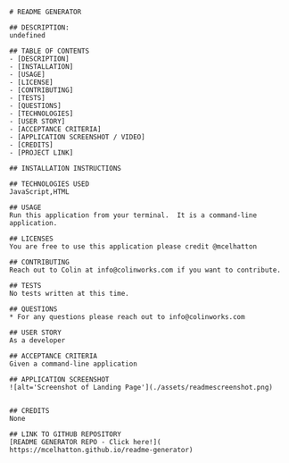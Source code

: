 
    # README GENERATOR

    ## DESCRIPTION:
    undefined

    ## TABLE OF CONTENTS
    - [DESCRIPTION]
    - [INSTALLATION]
    - [USAGE]
    - [LICENSE]
    - [CONTRIBUTING]
    - [TESTS]
    - [QUESTIONS]
    - [TECHNOLOGIES]
    - [USER STORY]
    - [ACCEPTANCE CRITERIA]
    - [APPLICATION SCREENSHOT / VIDEO]
    - [CREDITS]
    - [PROJECT LINK]

    ## INSTALLATION INSTRUCTIONS

    ## TECHNOLOGIES USED
    JavaScript,HTML

    ## USAGE
    Run this application from your terminal.  It is a command-line application.

    ## LICENSES
    You are free to use this application please credit @mcelhatton

    ## CONTRIBUTING
    Reach out to Colin at info@colinworks.com if you want to contribute.

    ## TESTS
    No tests written at this time.

    ## QUESTIONS
    * For any questions please reach out to info@colinworks.com

    ## USER STORY
    As a developer

    ## ACCEPTANCE CRITERIA
    Given a command-line application

    ## APPLICATION SCREENSHOT
    ![alt='Screenshot of Landing Page'](./assets/readmescreenshot.png)
   

    ## CREDITS
    None

    ## LINK TO GITHUB REPOSITORY
    [README GENERATOR REPO - Click here!]( https://mcelhatton.github.io/readme-generator)
  
  